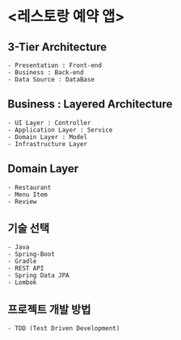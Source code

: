 # <레스토랑 예약 앱>

## 3-Tier Architecture

    - Presentation : Front-end
    - Business : Back-end
    - Data Source : DataBase
    
## Business : Layered Architecture

    - UI Layer : Controller
    - Application Layer : Service
    - Domain Layer : Model
    - Infrastructure Layer
    
## Domain Layer

    - Restaurant
    - Menu Item
    - Review
    
## 기술 선택

    - Java
    - Spring-Boot
    - Gradle
    - REST API
    - Spring Data JPA
    - Lombok
    
## 프로젝트 개발 방법

    - TDD (Test Driven Development)
